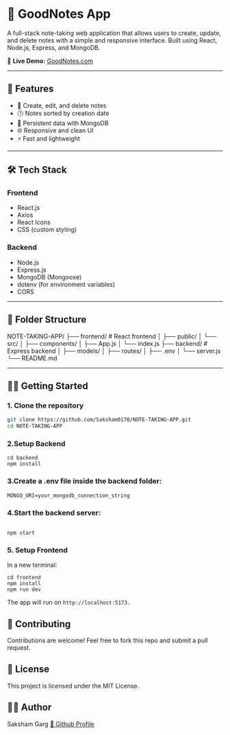 # 📝 GoodNotes App

A full-stack note-taking web application that allows users to create, update, and delete notes with a simple and responsive interface. Built using React, Node.js, Express, and MongoDB.

🔗 **Live Demo:** [GoodNotes.com](https://goodnotes-gold.vercel.app/)



---

## 🚀 Features

- 📄 Create, edit, and delete notes
- 🕒 Notes sorted by creation date
- 💾 Persistent data with MongoDB
- 🌐 Responsive and clean UI
- ⚡ Fast and lightweight

---

## 🛠️ Tech Stack

### Frontend
- React.js
- Axios
- React Icons
- CSS (custom styling)

### Backend
- Node.js
- Express.js
- MongoDB (Mongoose)
- dotenv (for environment variables)
- CORS

---

## 📁 Folder Structure
NOTE-TAKING-APP/ ├── frontend/ # React frontend │ ├── public/ │ └── src/ │ ├── components/ │ ├── App.js │ └── index.js ├── backend/ # Express backend │ ├── models/ │ ├── routes/ │ ├── .env │ └── server.js └── README.md


---

## 🧑‍💻 Getting Started

### 1. Clone the repository

```bash
git clone https://github.com/Saksham0170/NOTE-TAKING-APP.git
cd NOTE-TAKING-APP
```
### 2.Setup Backend
```
cd backend
npm install
```

### 3.Create a .env file inside the backend folder:
```
MONGO_URI=your_mongodb_connection_string
```
### 4.Start the backend server:
```

npm start

```
### 5. Setup Frontend
In a new terminal:

```
cd frontend
npm install
npm run dev
```
The app will run on ```http://localhost:5173.```

## 🤝 Contributing
Contributions are welcome! Feel free to fork this repo and submit a pull request.

## 📄 License
This project is licensed under the MIT License.

## 👨‍💻 Author
Saksham Garg
[🔗 Github Profile](https://github.com/Saksham0170)